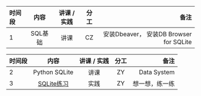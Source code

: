 

|时间段    |  内容    | 讲课 / 实践     |  分工  |  备注       |
| :---    |  :----:  |   :----:    |    :----:    | ---: |
|    1    |  SQL基础 |   讲课    |     CZ     |   安装Dbeaver， 安装DB Browser for SQLite      |


|时间段   |  内容    | 讲课 / 实践     |  分工  |  备注       |
| :---     |   :----:    |   :----:    |    :----:    | ---: |
|   2      |  Python SQLite   |   讲课    |     ZY     |   Data System      |
|   3      |  [SQLite练习]() | 实践 | ZY | 想一想，练一练 |
